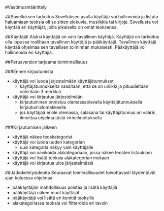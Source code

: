 #Vaatimusmäärittely

##Sovelluksen tarkoitus 
Sovelluksen avulla käyttäjä voi hallinnoida ja listata haluamiaan teoksia oli se sitten elokuvia, musiikkia tai kirjoja. Sovellusta voi käyttää eri käyttäjät, joilla jokaisella on omat teoksensa. 

##Käyttäjät
Aluksi käyttäjiä on vain tavallinen käyttäjä. Käyttäjiä on tarkoitus olla lopussa rooliltaan tavallinen käyttäjä ja pääkäyttäjä. Tavallinen käyttäjä käyttää ohjelmaa sen tavallisen toiminnan mukaisesti. Pääkäyttäjä voi hallinnoida eri käyttäjiä.

##Perusversion tarjoama toiminnallisuus

###Ennen kirjautumista
- käyttäjä voi luoda järjestelmään käyttäjätunnukset 
	- käyttäjätunnukselta vaaditaan, että se on uniikki ja pituudeltaan vähintään 3 merkkiä
- käyttäjä voi kirjautua järjestelmään
	- kirjautuminen onnistuu olemassaolevalla käyttäjätunnuksella kirjautumislomakkeelle
	- jos käyttäjää ei ole olemassa, salasana tai käyttäjätunnus on väärin, ilmoittaa ohjelma tästä virheilmoituksella

###Kirjautumisen jälkeen 
- käyttäjä näkee teoskategoriat
- käyttäjä voi luoda uuden kategorian 
	- uusi kategoria näkyy vain käyttäjälle
- käyttäjä voi navikoida alakategoriaan, jossa näkee teosten listauksen
- käyttäjä voi lisätä teoksia alakategorian mukaan
- käyttäjä voi kirjautua ulos järjestelmästä

##Jatkokehitysideoita
Seuraavat toiminallisuudet toivottavasti täydentävät ajan kuluessa ohjelmaa
- pääkäyttäjän mahdollisuus poistaa ja lisätä käyttäjiä
- pääkäyttäjä näkee muut käyttäjät
- pääkäyttäjä voi lisätä eri kenttiä teoksille
- alakategoriassa teoksia voi filtteröidä eri tavoin
